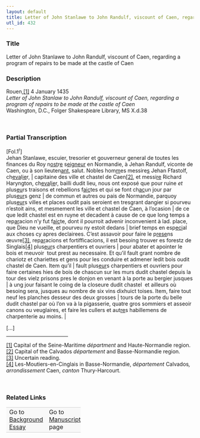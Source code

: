 ```yaml
---  
layout: default  
title: Letter of John Stanlawe to John Randulf, viscount of Caen, regarding a program of repairs to be made at the castle of Caen  
utl_id: 432
---
```


### Title

Letter of John Stanlawe to John Randulf, viscount of Caen, regarding a program of repairs to be made at the castle of Caen

### Description

<p>Rouen,<a href="#_ftn1" name="_ftnref1" title="" id="_ftnref1">[1]</a> 4 January 1435<br /><em>Letter of John Stanlaw to John Randulf, viscount of Caen, regarding a program of repairs to be made at the castle of Caen</em><br />
Washington, D.C., Folger Shakespeare Library, MS X.d.38</p>
<p> </p>


### Partial Transcription

<p>[Fol.1<sup>r</sup>]<br />
Jehan Stanlawe, escuier, tresorier et gouverneur general de toutes les finances du Roy n<u>ost</u>r<u>e</u> s<u>eigneur</u> en Normandie, à Jehan Randulf, viconte de Caen, ou à son lieuten<u>ant</u>, salut. Nobles hom<u>m</u>es messire<u>s</u> Jehan Ffastolf, ch<u>eva</u>l<u>ie</u>r, | capitaine des ville et chastel de Caen<a href="#_ftn2" name="_ftnref2" title="" id="_ftnref2">[2]</a>, et messi<u>re</u> Richard Haryngton, ch<u>eva</u>l<u>ie</u>r, bailli dudit lieu, nous ont exposé que pour ruine <em>et</em> plus<u>eu</u>rs traisons et rebellions f<u>aic</u>tes et qui se font ch<u>ac</u>un jour par plus<u>eur</u>s genz | de commun et autres ou pais de Normandie, parquoy plus<u>eur</u>s villes et places oudit pais seroient en tresgrant dangier si pourveu n’estoit ains, et mesmement les ville et chastel de Caen, à l’ocasion | de ce que ledit chastel est en ruyne et decadent à cause de ce que long temps a rep<u>ar</u>acion n’y fut f<u>aic</u>te, dont il pourroit advenir inconvenient à lad. place, que Dieu ne vueille, et pourveu ny estoit dedans | brief temps en esp<u>eci</u>al aux choses cy apres declairees. C’est assavoir pour faire le p<u>rese</u>ns œuvre<a href="#_ftn3" name="_ftnref3" title="" id="_ftnref3">[3]</a>, rep<u>ar</u>acions et fortifficacions, il est besoing trouver es forestz de Singlais<a href="#_ftn4" name="_ftnref4" title="" id="_ftnref4">[4]</a> plus<u>eur</u>s charpentiers et ouvriers | pour abater et apointer le bois et meuvoir  tout prest au necessaire. Et qu’il fault grant nombre de chariotz et chariettes et gens pour les conduire et admener ledit bois oudit chastel de Caen. Item qu’il | fault plus<u>eur</u>s charpentiers et ouvriers pour faire certaines hies de bois de chascun sur les murs dudit chastel depuis la tour des vielz prisons pres le donjon en venant à la porte au bergier jusques | à ung jour faisant le coing de la closeure dudit chastel  et ailleurs où besoing sera, jusques au nombre de six vins dixhuict toises. Item, faire tout neuf les planches desseur des deux grosses | tours de la porte du belle dudit chastel par où l’on va à la pigasserie, quatre gros sommiers et asseoir canons ou veuglaires, et faire les cullers et aut<u>re</u>s habillemens de charpenterie au moins. |</p>
<p>[…]</p>
<div>
<hr align="left" size="1" width="33%" /><div id="ftn1"><a href="#_ftnref1" name="_ftn1" title="" id="_ftn1">[1]</a> Capital of the Seine-Maritime <em>départment</em> and Haute-Normandie region.</div>
<div id="ftn2"><a href="#_ftnref2" name="_ftn2" title="" id="_ftn2">[2]</a> Capital of the Calvados <em>département</em> and Basse-Normandie region.</div>
<div id="ftn3"><a href="#_ftnref3" name="_ftn3" title="" id="_ftn3">[3]</a> Uncertain reading.</div>
<div id="ftn4"><a href="#_ftnref4" name="_ftn4" title="" id="_ftn4">[4]</a> Les-Moutiers-en-Cinglais in Basse-Normandie, <em>département</em> Calvados<em>, arrondissement</em> Caen, <em>canton </em>Thury-Harcourt.</div>
</div>
<p> </p>


### Related Links

<table border="0.5" cellpadding="1" cellspacing="1" style="width: 200px; background-color:#F8F8F8;">
    <tbody style="border-color:#ccc">
        <tr style="border-color:#ccc">
            <td>Go to <a href="https://centerfordigitalhumanities.github.io/Newberry-French-paleography/_background_essay/432" target="_blank">Background Essay</a></td>
            <td>Go to <a href="https://centerfordigitalhumanities.github.io/Newberry-French-paleography/www/record.html?id=432" target="_blank">Manuscript</a> page</td>
        </tr>
    </tbody>
</table>